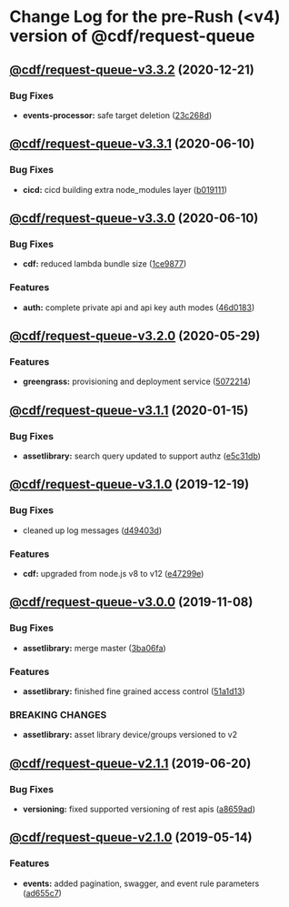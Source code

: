 # Change Log for the pre-Rush (<v4) version of @cdf/request-queue

## [@cdf/request-queue-v3.3.2](@cdf/request-queue-v3.3.1...@cdf/request-queue-v3.3.2) (2020-12-21)


### Bug Fixes

* **events-processor:** safe target deletion ([23c268d](23c268d1ca40e1b53c8d371f8fb22d0bf34c885f))

## [@cdf/request-queue-v3.3.1](@cdf/request-queue-v3.3.0...@cdf/request-queue-v3.3.1) (2020-06-10)


### Bug Fixes

* **cicd:** cicd building extra node_modules layer ([b019111](b019111adadea7bac04ed3aaa35254c3137615e0))

## [@cdf/request-queue-v3.3.0](@cdf/request-queue-v3.2.0...@cdf/request-queue-v3.3.0) (2020-06-10)


### Bug Fixes

* **cdf:** reduced lambda bundle size ([1ce9877](1ce9877878831dac78b00ddbc5589cadead19d53))


### Features

* **auth:** complete private api and api key auth modes ([46d0183](46d0183e779e21a7ad39e879481b369bec2d060f))

## [@cdf/request-queue-v3.2.0](@cdf/request-queue-v3.1.1...@cdf/request-queue-v3.2.0) (2020-05-29)


### Features

* **greengrass:** provisioning and deployment service ([5072214](5072214fb81a0d6a8f8641bf0f52fefb7f2ad950))

## [@cdf/request-queue-v3.1.1](@cdf/request-queue-v3.1.0...@cdf/request-queue-v3.1.1) (2020-01-15)


### Bug Fixes

* **assetlibrary:** search query updated to support authz ([e5c31db](e5c31db609841406d98733e62e3ed93073ffbb1f))

## [@cdf/request-queue-v3.1.0](@cdf/request-queue-v3.0.0...@cdf/request-queue-v3.1.0) (2019-12-19)


### Bug Fixes

* cleaned up log messages ([d49403d](d49403d11f3f73ea8c5ce061bfa790ec40cd8c13))


### Features

* **cdf:** upgraded from node.js v8 to v12 ([e47299e](e47299ee399acf6554a0845048c4fed99251c2b1))

## [@cdf/request-queue-v3.0.0](@cdf/request-queue-v2.1.1...@cdf/request-queue-v3.0.0) (2019-11-08)


### Bug Fixes

* **assetlibrary:** merge master ([3ba06fa](3ba06fa9fc5b264ceaed0f97ccf45fab97d57a08))


### Features

* **assetlibrary:** finished fine grained access control ([51a1d13](51a1d134ec48be2d62edc575998752ff866230bf))


### BREAKING CHANGES

* **assetlibrary:** asset library device/groups versioned to v2

## [@cdf/request-queue-v2.1.1](@cdf/request-queue-v2.1.0...@cdf/request-queue-v2.1.1) (2019-06-20)


### Bug Fixes

* **versioning:** fixed supported versioning of rest apis ([a8659ad](a8659ad))

## [@cdf/request-queue-v2.1.0](@cdf/request-queue-v2.0.0...@cdf/request-queue-v2.1.0) (2019-05-14)


### Features

* **events:** added pagination, swagger, and event rule parameters ([ad655c7](ad655c7))
